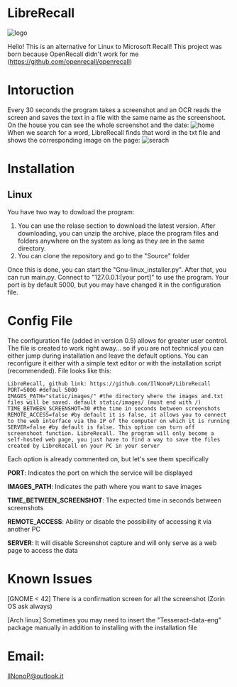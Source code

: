 # LibreRecall
![logo](https://github.com/IlNonoP/LibreRecall/assets/172937845/798030f6-af36-4c81-bf69-e86b3ee37ab2)

Hello! This is an alternative for Linux to Microsoft Recall! This project was born because OpenRecall didn't work for me (https://github.com/openrecall/openrecall) 

# Intoruction
Every 30 seconds the program takes a screenshot and an OCR reads the screen and saves the text in a file with the same name as the screenshoot. On the house you can see the whole screenshot and the date:
![home](https://github.com/IlNonoP/LibreRecall/assets/172937845/cb03c9eb-b3d2-416b-8e1e-7ac641e6aaa0)
When we search for a word, LibreRecall finds that word in the txt file and shows the corresponding image on the page:
![serach](https://github.com/IlNonoP/LibreRecall/assets/172937845/5968d16d-3442-4287-8cc9-cce78e9a3e24)

# Installation
## Linux
You have two way to dowload the program:
1) You can use the relase section to download the latest version. After downloading, you can unzip the archive, place the program files and folders anywhere on the system as long as they are in the same directory.
2) You can clone the repository and go to the "Source" folder

Once this is done, you can start the "Gnu-linux_installer.py".
After that, you can run main.py. Connect to "127.0.0.1:[your port]" to use the program.
Your port is by default 5000, but you may have changed it in the configuration file.

# Config File
The configuration file (added in version 0.5) allows for greater user control. The file is created to work right away... so if you are not technical you can either jump during installation and leave the default options. You can reconfigure it either with a simple text editor or with the installation script (recommended). File looks like this:
```
LibreRecall, github link: https://github.com/IlNonoP/LibreRecall
PORT=5000 #defaul 5000
IMAGES_PATH="static/images/" #the directory where the images and.txt files will be saved. default static/images/ (must end with /)
TIME_BETWEEN_SCREENSHOT=30 #the time in seconds between screenshots
REMOTE_ACCESS=false #by default it is false, it allows you to connect to the web interface via the IP of the computer on which it is running
SERVER=false #by default is false. This option can turn off screenshoot function. LibreRecall. The program will only become a self-hosted web page, you just have to find a way to save the files created by LibreRecall on your PC in your server
```
Each option is already commented on, but let's see them specifically

**PORT**: Indicates the port on which the service will be displayed

**IMAGES_PATH**: Indicates the path where you want to save images

**TIME_BETWEEN_SCREENSHOT**: The expected time in seconds between screenshots

**REMOTE_ACCESS**: Ability or disable the possibility of accessing it via another PC

**SERVER**: It will disable Screenshot capture and will only serve as a web page to access the data

# Known Issues
[GNOME < 42] There is a confirmation screen for all the screenshot (Zorin OS ask always)

[Arch linux] Sometimes you may need to insert the "Tesseract-data-eng" package manually in addition to installing with the installation file

# Email:
IlNonoP@outlook.it



